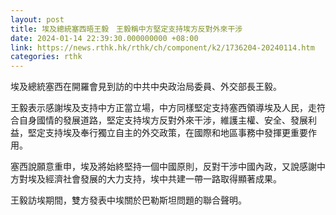 ```yaml
---
layout: post
title: 埃及總統塞西晤王毅　王毅稱中方堅定支持埃方反對外來干涉
date: 2024-01-14 22:39:30.000000000 +08:00
link: https://news.rthk.hk/rthk/ch/component/k2/1736204-20240114.htm
categories: rthk
---
```


埃及總統塞西在開羅會見到訪的中共中央政治局委員、外交部長王毅。

王毅表示感謝埃及支持中方正當立場，中方同樣堅定支持塞西領導埃及人民，走符合自身國情的發展道路，堅定支持埃方反對外來干涉，維護主權、安全、發展利益，堅定支持埃及奉行獨立自主的外交政策，在國際和地區事務中發揮更重要作用。

塞西說願意重申，埃及將始終堅持一個中國原則，反對干涉中國內政，又說感謝中方對埃及經濟社會發展的大力支持，埃中共建一帶一路取得顯著成果。

王毅訪埃期間，雙方發表中埃關於巴勒斯坦問題的聯合聲明。
